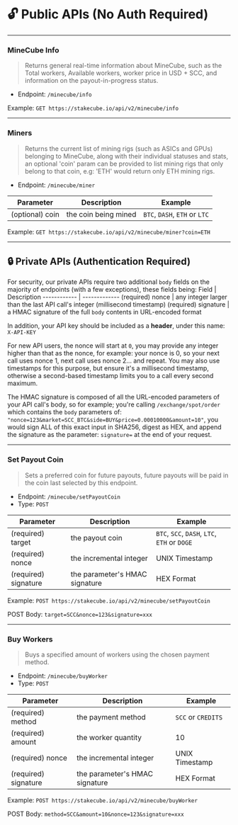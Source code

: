 # :unlock: **Public APIs (No Auth Required)**

---

### MineCube Info
> Returns general real-time information about MineCube, such as the Total workers, Available workers, worker price in USD + SCC, and information on the payout-in-progress status.
- Endpoint: `/minecube/info`

Example: `GET https://stakecube.io/api/v2/minecube/info`

---

### Miners
> Returns the current list of mining rigs (such as ASICs and GPUs) belonging to MineCube, along with their individual statuses and stats, an optional 'coin' param can be provided to list mining rigs that only belong to that coin, e.g: 'ETH' would return only ETH mining rigs.
- Endpoint: `/minecube/miner`

Parameter | Description | Example
------------ | ------------- | -------------
(optional) coin | the coin being mined | `BTC`, `DASH`, `ETH` or `LTC`

Example: `GET https://stakecube.io/api/v2/minecube/miner?coin=ETH`

---

## :lock: **Private APIs (Authentication Required)**

For security, our private APIs require two additional `body` fields on the majority of endpoints (with a few exceptions), these fields being:
Field | Description
------------ | -------------
(required) nonce | any integer larger than the last API call's integer (millisecond timestamp)
(required) signature | a HMAC signature of the full `body` contents in URL-encoded format

In addition, your API key should be included as a **header**, under this name: `X-API-KEY`

For new API users, the nonce will start at `0`, you may provide any integer higher than that as the nonce, for example: your nonce is 0, so your next call uses nonce 1, next call uses nonce 2... and repeat. You may also use timestamps for this purpose, but ensure it's a millisecond timestamp, otherwise a second-based timestamp limits you to a call every second maximum.

The HMAC signature is composed of all the URL-encoded parameters of your API call's body, so for example; you're calling `/exchange/spot/order` which contains the `body` parameters of: `"nonce=123&market=SCC_BTC&side=BUY&price=0.00010000&amount=10"`, you would sign ALL of this exact input in SHA256, digest as HEX, and append the signature as the parameter: `signature=` at the end of your request.

---

### Set Payout Coin
> Sets a preferred coin for future payouts, future payouts will be paid in the coin last selected by this endpoint.
- Endpoint: `/minecube/setPayoutCoin`
- Type: `POST`

Parameter | Description | Example
------------ | ------------- | -------------
(required) target | the payout coin | `BTC`, `SCC`, `DASH`, `LTC`, `ETH` or `DOGE`
(required) nonce | the incremental integer | UNIX Timestamp
(required) signature | the parameter's HMAC signature | HEX Format

Example: `POST https://stakecube.io/api/v2/minecube/setPayoutCoin`

POST Body: `target=SCC&nonce=123&signature=xxx`

---

### Buy Workers
> Buys a specified amount of workers using the chosen payment method.
- Endpoint: `/minecube/buyWorker`
- Type: `POST`

Parameter | Description | Example
------------ | ------------- | -------------
(required) method | the payment method | `SCC` or `CREDITS`
(required) amount | the worker quantity | 10
(required) nonce | the incremental integer | UNIX Timestamp
(required) signature | the parameter's HMAC signature | HEX Format

Example: `POST https://stakecube.io/api/v2/minecube/buyWorker`

POST Body: `method=SCC&amount=10&nonce=123&signature=xxx`